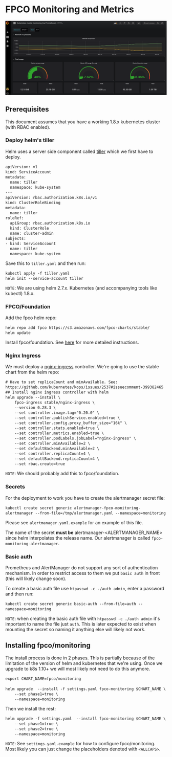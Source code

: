 # FPCO Monitoring and Metrics

![grafana](img/grafana_screenshot.png)

## Prerequisites

This document assumes that you have a working 1.8.x kubernetes cluster (with RBAC enabled).

### Deploy helm's tiller

Helm uses a server side component called [tiller](https://docs.gitlab.com/ee/install/kubernetes/preparation/tiller.html)
which we first have to deploy.

```
apiVersion: v1
kind: ServiceAccount
metadata:
  name: tiller
  namespace: kube-system
---
apiVersion: rbac.authorization.k8s.io/v1
kind: ClusterRoleBinding
metadata:
  name: tiller
roleRef:
  apiGroup: rbac.authorization.k8s.io
  kind: ClusterRole
  name: cluster-admin
subjects:
- kind: ServiceAccount
  name: tiller
  namespace: kube-system
```

Save this to `tiller.yaml` and then run:

```
kubectl apply -f tiller.yaml
helm init --service-account tiller

```

`NOTE`: We are using helm 2.7.x. Kubernetes (and accompanying tools like kubectl) 1.8.x.

### FPCO/Foundation

Add the fpco helm repo:

```
helm repo add fpco https://s3.amazonaws.com/fpco-charts/stable/
helm update
```

Install fpco/foundation. See [here](https://github.com/fpco/helm-charts/blob/master/foundation/README.md) for more detailed instructions.

### Nginx Ingress

We must deploy a [nginx-ingress](https://github.com/helm/charts/tree/master/stable/nginx-ingress) controller. We're
going to use the stable chart from the helm repo:


```
# Have to set replicaCount and minAvailable. See: https://github.com/kubernetes/kops/issues/2537#issuecomment-399382465
## Install nginx ingress controller with helm
helm upgrade --install \
    fpco-ingress stable/nginx-ingress \
    --version 0.28.3 \
    --set controller.image.tag="0.20.0" \
    --set controller.publishService.enabled=true \
    --set controller.config.proxy_buffer_size="16k" \
    --set controller.stats.enabled=true \
    --set controller.metrics.enabled=true \
    --set controller.podLabels.jobLabel="nginx-ingress" \
    --set controller.minAvailable=2 \
    --set defaultBackend.minAvailable=2 \
    --set controller.replicaCount=4 \
    --set defaultBackend.replicaCount=4 \
    --set rbac.create=true
```

`NOTE`: We should probably add this to fpco/foundation.

### Secrets

For the deployment to work you have to create the alertmanager secret file:

```
kubectl create secret generic alertmanager-fpco-monitoring-alertmanager --from-file=/tmp/alertmanager.yaml --namespace=monitoring
```

Please see `alertmanager.yaml.example` for an example of this file.

The name of the secret __must be__ alertmanager-<ALERTMANAGER_NAME> since helm interpolates the release name.
Our alertmanager is called `fpco-monitoring-alertmanager`.

### Basic auth

Prometheus and AlertManager do not support any sort of authentication mechanism. In order to restrict access
to them we put `basic auth` in front (this will likely change soon).

To create a basic auth file use `htpasswd -c ./auth admin`, enter a password and then run:

```
kubectl create secret generic basic-auth --from-file=auth --namespace=monitoring
```

`NOTE`: when creating the basic auth file with `htpasswd -c ./auth admin` it's important to name the file just `auth`.
This is later expected to exist when mounting the secret so naming it anything else will likely not work.

## Installing fpco/monitoring

The install process is done in 2 phases. This is partially because of the limitation of the version of helm
and kubernetes that we're using. Once we upgrade to k8s 1.10+ we will most likely not need to do this anymore.

```
export CHART_NAME=fpco/monitoring

helm upgrade  --install -f settings.yaml fpco-monitoring $CHART_NAME \
    --set phase1=true \
    --namespace=monitoring
```

Then we install the rest:

```
helm upgrade -f settings.yaml  --install fpco-monitoring $CHART_NAME \
    --set phase1=true \
    --set phase2=true \
    --namespace=monitoring
```

`NOTE`: See `settings.yaml.example` for how to configure fpco/monitoring. Most likely you can just change
the placeholders denoted with `<ALLCAPS>`.

